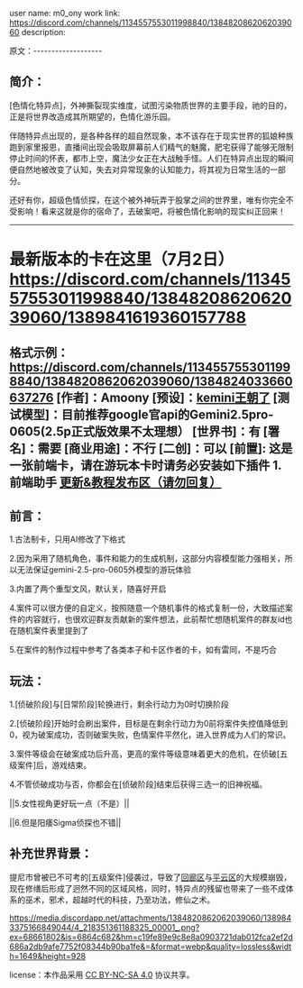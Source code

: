 user name:  m0_ony
work link: https://discord.com/channels/1134557553011998840/1384820862062039060
description: 

原文：-------------------
## 简介：

[色情化特异点]，外神撕裂现实维度，试图污染物质世界的主要手段，祂的目的，正是将世界改造成其所期望的，色情化游乐园。

伴随特异点出现的，是各种各样的超自然现象，本不该存在于现实世界的狐娘种族跑到家里报恩，直播间出现会吸取屏幕前人们精气的魅魔，肥宅获得了能够无限制停止时间的怀表，都市上空，魔法少女正在大战触手怪。人们在特异点出现的瞬间便自然地被改变了认知，失去对异常现象的认知能力，将其视为日常生活的一部分。

还好有你，超级色情侦探，在这个被外神玩弄于股掌之间的世界里，唯有你完全不受影响！看来这就是你的宿命了，去破案吧，将被色情化影响的现实纠正回来！

-------------------
# 最新版本的卡在这里（7月2日）https://discord.com/channels/1134557553011998840/1384820862062039060/1389841619360157788

格式示例：https://discord.com/channels/1134557553011998840/1384820862062039060/1384824033660637276
[作者]：Amoony
[预设]：[kemini王朝了](https://discord.com/channels/1134557553011998840/1339853575295209482)
[测试模型]：目前推荐google官api的Gemini2.5pro-0605(2.5p正式版效果不太理想）
[世界书]：有
[署名]：需要
[商业用途]：不行
[二创]：可以
[前置]:
这是一张前端卡，请在游玩本卡时请务必安装如下插件
1.前端助手
[⁠更新&教程发布区（请勿回复）⁠](https://discord.com/channels/1291925535324110879/1374317316631695370/1374330019446263879)
-------------------
## 前言：

1.古法制卡，只用AI修改了下格式

2.因为采用了随机角色，事件和能力的生成机制，这部分内容模型能力强相关，所以无法保证gemini-2.5-pro-0605外模型的游玩体验

3.内置了两个重型文风，默认关，随喜好开启

4.案件可以很方便的自定义，按照随意一个随机事件的格式复制一份，大致描述案件的内容就行，也很欢迎群友贡献新的案件想法，此前帮忙想随机案件的群友id也在随机案件表里提到了

5.在案件的制作过程中参考了各类本子和卡区作者的卡，如有雷同，不是巧合

## 玩法：

1.[侦破阶段]与[日常阶段]轮换进行，剩余行动力为0时切换阶段

2.[侦破阶段]开始时会刷出案件，目标是在剩余行动力为0前将案件失控值降低到0，视为破案成功，否则破案失败，色情案件平然化，进入世界成为人们的常识。

3.案件等级会在破案成功后升高，更高的案件等级意味着更大的危机，在侦破[五级案件]后，游戏结束。

4.不管侦破成功与否，你都会在[侦破阶段]结束后获得三选一的旧神祝福。

||5.女性视角更好玩一点（不是）||

||6.但是阳痿Sigma侦探也不错||

## 补充世界背景：

提尼市曾被已不可考的[五级案件]侵袭过，导致了[回廊区]与[平云区]的大规模崩毁，现在修缮后形成了迥然不同的区域风格，同时，特异点的残留也带来了一些不成体系的巫术，邪术，超越时代的科技，乃至功法，修仙之术。

[回廊区]: 获得了巫术与邪术的残留，人们将巫术与现代科技结合，运用于生活中。网络的发达也让密教盛行，甚至有崇拜外神的教团。

[平云区]: 获得了功法，修仙之术的残留。色情化的邪门功法致人走火入魔也不在少数。

[朝阳区]: 基本保留了现代城市的风貌，没有遭到过太大破坏。似乎受“色情化特异点”影响较小，但基因改造与超世代科技被少部分人垄断，暗流涌动。

https://media.discordapp.net/attachments/1384820862062039060/1389843375166849044/4_218351361188325_00001_.png?ex=68661802&is=6864c682&hm=c19fe89e9c8e8a0903721dab012fca2ef2d686a2db9afe7752f08344b90ba1fe&=&format=webp&quality=lossless&width=1649&height=928



 license：本作品采用 [CC BY-NC-SA 4.0](https://creativecommons.org/licenses/by-nc-sa/4.0/) 协议共享。
